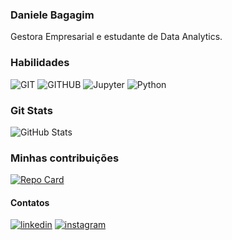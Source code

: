 ### Daniele Bagagim

Gestora Empresarial e estudante de Data Analytics.

### Habilidades

![GIT](https://img.shields.io/badge/Git-fff?style=for-the-badge&logo=GIT&color=000)
![GITHUB](https://img.shields.io/badge/Github-fff?style=for-the-badge&logo=GIThub&color=000)
![Jupyter](https://img.shields.io/badge/jupyter-fff?style=for-the-badge&logo=jupyter&color=000)
![Python](https://img.shields.io/badge/Python-000?style=for-the-badge&logo=python&logoColor)

### Git Stats

![GitHub Stats](https://github-readme-stats.vercel.app/api?username=danibagagim&theme=transparent&bg_color=000&border_color=FF90C5&show_icons=true&icon_color=FF90C5&title_color=FF90C5&text_color=fff)

### Minhas contribuições

[![Repo Card](https://github-readme-stats.vercel.app/api/pin/?username=danibagagim&repo=PROJETO_FILMFRAME&bg_color=000&border_color=FF90C5&show_icons=true&icon_color=FF90C5&title_color=FF90C5&text_color=FFF)](https://github.com/danibagagim/PROJETO_FILMFRAME)

#### Contatos
[![linkedin](https://img.shields.io/badge/linkedin-0A66C2?style=for-the-badge&logo=linkedin&logoColor=white)](https://www.linkedin.com/in/danielebagagim/)
[![instagram](https://img.shields.io/badge/instagram-fff?style=for-the-badge&logo=instagram&logoColor)](https://www.instagram.com/danibagagim/)
